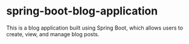 # spring-boot-blog-application
This is a blog application built using Spring Boot, which allows users to create, view, and manage blog posts.
